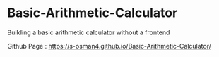 # Basic-Arithmetic-Calculator

Building a basic arithmetic calculator without a frontend

Github Page :  https://s-osman4.github.io/Basic-Arithmetic-Calculator/
